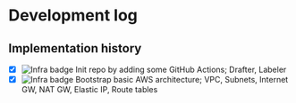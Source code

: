 # Development log

## Implementation history
- [x] ![Infra badge](https://img.shields.io/badge/infra-7B42BC) Init repo by adding some GitHub Actions; Drafter, Labeler
- [x] ![Infra badge](https://img.shields.io/badge/infra-7B42BC) Bootstrap basic AWS architecture; VPC, Subnets, Internet GW, NAT GW, Elastic IP, Route tables
